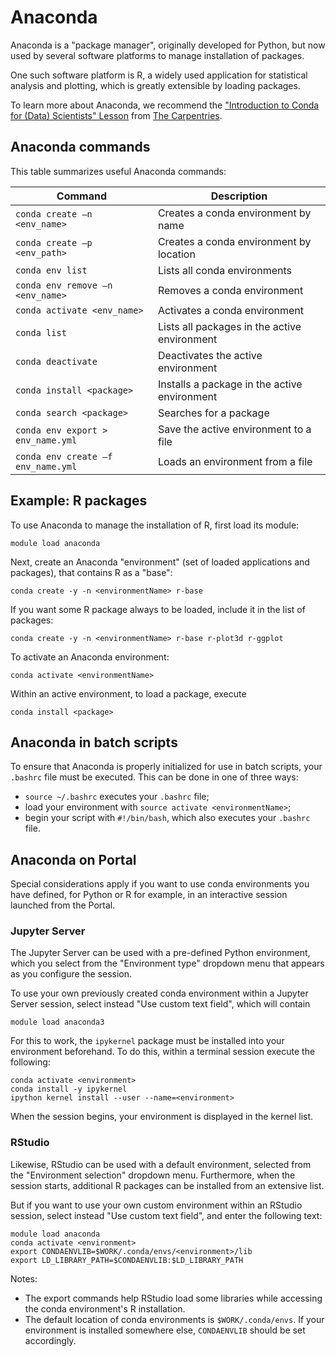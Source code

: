 # Anaconda

Anaconda is a "package manager",
originally developed for Python, 
but now used by several software platforms
to manage installation of packages.

One such software platform is R,
a widely used application for statistical analysis and plotting,
which is greatly extensible by loading packages.

To learn more about Anaconda, we recommend the ["Introduction to Conda for (Data) Scientists" 
Lesson](https://carpentries-incubator.github.io/introduction-to-conda-for-data-scientists/) 
from [The Carpentries](https://carpentries.org/).

## Anaconda commands

This table summarizes useful Anaconda commands:

| Command | Description |
| ---- | ---- |
| `conda create –n <env_name>` | Creates a conda environment by name |
| `conda create –p <env_path>` | Creates a conda environment by location |
| `conda env list` | Lists all conda environments |
| `conda env remove –n <env_name>` | Removes a conda environment  |
| `conda activate <env_name>` | Activates a conda environment |
| `conda list` | Lists all packages in the active environment |
| `conda deactivate` | Deactivates the active environment |
| `conda install <package>` | Installs a package in the active environment |
| `conda search <package>` | Searches for a package |
| `conda env export > env_name.yml` | Save the active environment to a file |
| `conda env create –f env_name.yml` | Loads an environment from a file |


## Example: R packages

To use Anaconda to manage the installation of R, first load its module: 
```
module load anaconda
```

Next, create an Anaconda "environment" (set of loaded applications and packages),
that contains R as a "base":

```
conda create -y -n <environmentName> r-base
```

If you want some R package always to be loaded, include it in the list of packages:

```
conda create -y -n <environmentName> r-base r-plot3d r-ggplot
```

To activate an Anaconda environment:

```
conda activate <environmentName>
```

Within an active environment, to load a package, execute

```
conda install <package>
```

## Anaconda in batch scripts

To ensure that Anaconda is properly initialized for use in batch scripts, 
your `.bashrc` file must be executed.  This can be done in one of three ways:

- `source ~/.bashrc`  executes your `.bashrc` file;
- load your environment with `source activate <environmentName>`;
- begin your script with `#!/bin/bash`, which also executes your `.bashrc` file.

## Anaconda on Portal

Special considerations apply if you want to use conda environments you have defined,
for Python or R for example, in an interactive session launched from the Portal.

### Jupyter Server

The Jupyter Server can be used with a pre-defined Python environment,
which you select from the "Environment type" dropdown menu 
that appears as you configure the session.

To use your own previously created conda environment within a Jupyter Server session,
select instead "Use custom text field", which will contain 

```
module load anaconda3
```

For this to work, the `ipykernel` package must be installed into your environment beforehand.
To do this, within a terminal session execute the following:

```
conda activate <environment>
conda install -y ipykernel
ipython kernel install --user --name=<environment>
```

When the session begins, your environment is displayed in the kernel list.

### RStudio 

Likewise, RStudio can be used with a default environment,
selected from the "Environment selection" dropdown menu.
Furthermore, when the session starts,
additional R packages can be installed from an extensive list.

But if you want to use your own custom environment within an RStudio session,
select instead "Use custom text field", and enter the following text:

```
module load anaconda
conda activate <environment>
export CONDAENVLIB=$WORK/.conda/envs/<environment>/lib
export LD_LIBRARY_PATH=$CONDAENVLIB:$LD_LIBRARY_PATH
```

Notes:

- The export commands help RStudio load some libraries 
while accessing the conda environment's R installation. 
- The default location of conda environments is `$WORK/.conda/envs`.
If your environment is installed somewhere else, 
`CONDAENVLIB` should be set accordingly. 
